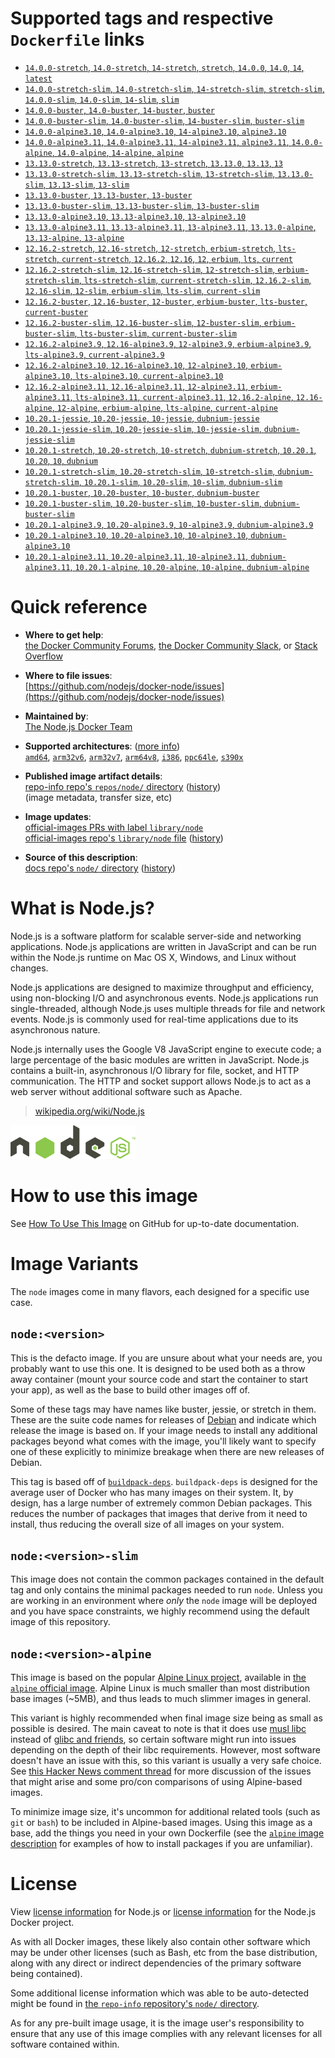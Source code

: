 <!--

********************************************************************************

WARNING:

    DO NOT EDIT "node/README.md"

    IT IS AUTO-GENERATED

    (from the other files in "node/" combined with a set of templates)

********************************************************************************

-->

# Supported tags and respective `Dockerfile` links

-	[`14.0.0-stretch`, `14.0-stretch`, `14-stretch`, `stretch`, `14.0.0`, `14.0`, `14`, `latest`](https://github.com/nodejs/docker-node/blob/2d82f7b12b855d3ce857f09efcf2c5508f0fe26b/14/stretch/Dockerfile)
-	[`14.0.0-stretch-slim`, `14.0-stretch-slim`, `14-stretch-slim`, `stretch-slim`, `14.0.0-slim`, `14.0-slim`, `14-slim`, `slim`](https://github.com/nodejs/docker-node/blob/2d82f7b12b855d3ce857f09efcf2c5508f0fe26b/14/stretch-slim/Dockerfile)
-	[`14.0.0-buster`, `14.0-buster`, `14-buster`, `buster`](https://github.com/nodejs/docker-node/blob/2d82f7b12b855d3ce857f09efcf2c5508f0fe26b/14/buster/Dockerfile)
-	[`14.0.0-buster-slim`, `14.0-buster-slim`, `14-buster-slim`, `buster-slim`](https://github.com/nodejs/docker-node/blob/2d82f7b12b855d3ce857f09efcf2c5508f0fe26b/14/buster-slim/Dockerfile)
-	[`14.0.0-alpine3.10`, `14.0-alpine3.10`, `14-alpine3.10`, `alpine3.10`](https://github.com/nodejs/docker-node/blob/2d82f7b12b855d3ce857f09efcf2c5508f0fe26b/14/alpine3.10/Dockerfile)
-	[`14.0.0-alpine3.11`, `14.0-alpine3.11`, `14-alpine3.11`, `alpine3.11`, `14.0.0-alpine`, `14.0-alpine`, `14-alpine`, `alpine`](https://github.com/nodejs/docker-node/blob/2d82f7b12b855d3ce857f09efcf2c5508f0fe26b/14/alpine3.11/Dockerfile)
-	[`13.13.0-stretch`, `13.13-stretch`, `13-stretch`, `13.13.0`, `13.13`, `13`](https://github.com/nodejs/docker-node/blob/1af60135115827cb8f32eb4075949bbcc67895e3/13/stretch/Dockerfile)
-	[`13.13.0-stretch-slim`, `13.13-stretch-slim`, `13-stretch-slim`, `13.13.0-slim`, `13.13-slim`, `13-slim`](https://github.com/nodejs/docker-node/blob/1af60135115827cb8f32eb4075949bbcc67895e3/13/stretch-slim/Dockerfile)
-	[`13.13.0-buster`, `13.13-buster`, `13-buster`](https://github.com/nodejs/docker-node/blob/1af60135115827cb8f32eb4075949bbcc67895e3/13/buster/Dockerfile)
-	[`13.13.0-buster-slim`, `13.13-buster-slim`, `13-buster-slim`](https://github.com/nodejs/docker-node/blob/1af60135115827cb8f32eb4075949bbcc67895e3/13/buster-slim/Dockerfile)
-	[`13.13.0-alpine3.10`, `13.13-alpine3.10`, `13-alpine3.10`](https://github.com/nodejs/docker-node/blob/1af60135115827cb8f32eb4075949bbcc67895e3/13/alpine3.10/Dockerfile)
-	[`13.13.0-alpine3.11`, `13.13-alpine3.11`, `13-alpine3.11`, `13.13.0-alpine`, `13.13-alpine`, `13-alpine`](https://github.com/nodejs/docker-node/blob/1af60135115827cb8f32eb4075949bbcc67895e3/13/alpine3.11/Dockerfile)
-	[`12.16.2-stretch`, `12.16-stretch`, `12-stretch`, `erbium-stretch`, `lts-stretch`, `current-stretch`, `12.16.2`, `12.16`, `12`, `erbium`, `lts`, `current`](https://github.com/nodejs/docker-node/blob/eb9bb348eec67c1c5682e06fdb93aa45e294aa26/12/stretch/Dockerfile)
-	[`12.16.2-stretch-slim`, `12.16-stretch-slim`, `12-stretch-slim`, `erbium-stretch-slim`, `lts-stretch-slim`, `current-stretch-slim`, `12.16.2-slim`, `12.16-slim`, `12-slim`, `erbium-slim`, `lts-slim`, `current-slim`](https://github.com/nodejs/docker-node/blob/eb9bb348eec67c1c5682e06fdb93aa45e294aa26/12/stretch-slim/Dockerfile)
-	[`12.16.2-buster`, `12.16-buster`, `12-buster`, `erbium-buster`, `lts-buster`, `current-buster`](https://github.com/nodejs/docker-node/blob/eb9bb348eec67c1c5682e06fdb93aa45e294aa26/12/buster/Dockerfile)
-	[`12.16.2-buster-slim`, `12.16-buster-slim`, `12-buster-slim`, `erbium-buster-slim`, `lts-buster-slim`, `current-buster-slim`](https://github.com/nodejs/docker-node/blob/eb9bb348eec67c1c5682e06fdb93aa45e294aa26/12/buster-slim/Dockerfile)
-	[`12.16.2-alpine3.9`, `12.16-alpine3.9`, `12-alpine3.9`, `erbium-alpine3.9`, `lts-alpine3.9`, `current-alpine3.9`](https://github.com/nodejs/docker-node/blob/eb9bb348eec67c1c5682e06fdb93aa45e294aa26/12/alpine3.9/Dockerfile)
-	[`12.16.2-alpine3.10`, `12.16-alpine3.10`, `12-alpine3.10`, `erbium-alpine3.10`, `lts-alpine3.10`, `current-alpine3.10`](https://github.com/nodejs/docker-node/blob/eb9bb348eec67c1c5682e06fdb93aa45e294aa26/12/alpine3.10/Dockerfile)
-	[`12.16.2-alpine3.11`, `12.16-alpine3.11`, `12-alpine3.11`, `erbium-alpine3.11`, `lts-alpine3.11`, `current-alpine3.11`, `12.16.2-alpine`, `12.16-alpine`, `12-alpine`, `erbium-alpine`, `lts-alpine`, `current-alpine`](https://github.com/nodejs/docker-node/blob/eb9bb348eec67c1c5682e06fdb93aa45e294aa26/12/alpine3.11/Dockerfile)
-	[`10.20.1-jessie`, `10.20-jessie`, `10-jessie`, `dubnium-jessie`](https://github.com/nodejs/docker-node/blob/d071b895dd1b8da6c566f45b971825fe5b087b21/10/jessie/Dockerfile)
-	[`10.20.1-jessie-slim`, `10.20-jessie-slim`, `10-jessie-slim`, `dubnium-jessie-slim`](https://github.com/nodejs/docker-node/blob/d071b895dd1b8da6c566f45b971825fe5b087b21/10/jessie-slim/Dockerfile)
-	[`10.20.1-stretch`, `10.20-stretch`, `10-stretch`, `dubnium-stretch`, `10.20.1`, `10.20`, `10`, `dubnium`](https://github.com/nodejs/docker-node/blob/d071b895dd1b8da6c566f45b971825fe5b087b21/10/stretch/Dockerfile)
-	[`10.20.1-stretch-slim`, `10.20-stretch-slim`, `10-stretch-slim`, `dubnium-stretch-slim`, `10.20.1-slim`, `10.20-slim`, `10-slim`, `dubnium-slim`](https://github.com/nodejs/docker-node/blob/d071b895dd1b8da6c566f45b971825fe5b087b21/10/stretch-slim/Dockerfile)
-	[`10.20.1-buster`, `10.20-buster`, `10-buster`, `dubnium-buster`](https://github.com/nodejs/docker-node/blob/d071b895dd1b8da6c566f45b971825fe5b087b21/10/buster/Dockerfile)
-	[`10.20.1-buster-slim`, `10.20-buster-slim`, `10-buster-slim`, `dubnium-buster-slim`](https://github.com/nodejs/docker-node/blob/d071b895dd1b8da6c566f45b971825fe5b087b21/10/buster-slim/Dockerfile)
-	[`10.20.1-alpine3.9`, `10.20-alpine3.9`, `10-alpine3.9`, `dubnium-alpine3.9`](https://github.com/nodejs/docker-node/blob/d071b895dd1b8da6c566f45b971825fe5b087b21/10/alpine3.9/Dockerfile)
-	[`10.20.1-alpine3.10`, `10.20-alpine3.10`, `10-alpine3.10`, `dubnium-alpine3.10`](https://github.com/nodejs/docker-node/blob/d071b895dd1b8da6c566f45b971825fe5b087b21/10/alpine3.10/Dockerfile)
-	[`10.20.1-alpine3.11`, `10.20-alpine3.11`, `10-alpine3.11`, `dubnium-alpine3.11`, `10.20.1-alpine`, `10.20-alpine`, `10-alpine`, `dubnium-alpine`](https://github.com/nodejs/docker-node/blob/d071b895dd1b8da6c566f45b971825fe5b087b21/10/alpine3.11/Dockerfile)

# Quick reference

-	**Where to get help**:  
	[the Docker Community Forums](https://forums.docker.com/), [the Docker Community Slack](http://dockr.ly/slack), or [Stack Overflow](https://stackoverflow.com/search?tab=newest&q=docker)

-	**Where to file issues**:  
	[https://github.com/nodejs/docker-node/issues](https://github.com/nodejs/docker-node/issues)

-	**Maintained by**:  
	[The Node.js Docker Team](https://github.com/nodejs/docker-node)

-	**Supported architectures**: ([more info](https://github.com/docker-library/official-images#architectures-other-than-amd64))  
	[`amd64`](https://hub.docker.com/r/amd64/node/), [`arm32v6`](https://hub.docker.com/r/arm32v6/node/), [`arm32v7`](https://hub.docker.com/r/arm32v7/node/), [`arm64v8`](https://hub.docker.com/r/arm64v8/node/), [`i386`](https://hub.docker.com/r/i386/node/), [`ppc64le`](https://hub.docker.com/r/ppc64le/node/), [`s390x`](https://hub.docker.com/r/s390x/node/)

-	**Published image artifact details**:  
	[repo-info repo's `repos/node/` directory](https://github.com/docker-library/repo-info/blob/master/repos/node) ([history](https://github.com/docker-library/repo-info/commits/master/repos/node))  
	(image metadata, transfer size, etc)

-	**Image updates**:  
	[official-images PRs with label `library/node`](https://github.com/docker-library/official-images/pulls?q=label%3Alibrary%2Fnode)  
	[official-images repo's `library/node` file](https://github.com/docker-library/official-images/blob/master/library/node) ([history](https://github.com/docker-library/official-images/commits/master/library/node))

-	**Source of this description**:  
	[docs repo's `node/` directory](https://github.com/docker-library/docs/tree/master/node) ([history](https://github.com/docker-library/docs/commits/master/node))

# What is Node.js?

Node.js is a software platform for scalable server-side and networking applications. Node.js applications are written in JavaScript and can be run within the Node.js runtime on Mac OS X, Windows, and Linux without changes.

Node.js applications are designed to maximize throughput and efficiency, using non-blocking I/O and asynchronous events. Node.js applications run single-threaded, although Node.js uses multiple threads for file and network events. Node.js is commonly used for real-time applications due to its asynchronous nature.

Node.js internally uses the Google V8 JavaScript engine to execute code; a large percentage of the basic modules are written in JavaScript. Node.js contains a built-in, asynchronous I/O library for file, socket, and HTTP communication. The HTTP and socket support allows Node.js to act as a web server without additional software such as Apache.

> [wikipedia.org/wiki/Node.js](https://en.wikipedia.org/wiki/Node.js)

![logo](https://raw.githubusercontent.com/docker-library/docs/01c12653951b2fe592c1f93a13b4e289ada0e3a1/node/logo.png)

# How to use this image

See [How To Use This Image](https://github.com/nodejs/docker-node/blob/master/README.md#how-to-use-this-image) on GitHub for up-to-date documentation.

# Image Variants

The `node` images come in many flavors, each designed for a specific use case.

## `node:<version>`

This is the defacto image. If you are unsure about what your needs are, you probably want to use this one. It is designed to be used both as a throw away container (mount your source code and start the container to start your app), as well as the base to build other images off of.

Some of these tags may have names like buster, jessie, or stretch in them. These are the suite code names for releases of [Debian](https://wiki.debian.org/DebianReleases) and indicate which release the image is based on. If your image needs to install any additional packages beyond what comes with the image, you'll likely want to specify one of these explicitly to minimize breakage when there are new releases of Debian.

This tag is based off of [`buildpack-deps`](https://hub.docker.com/_/buildpack-deps/). `buildpack-deps` is designed for the average user of Docker who has many images on their system. It, by design, has a large number of extremely common Debian packages. This reduces the number of packages that images that derive from it need to install, thus reducing the overall size of all images on your system.

## `node:<version>-slim`

This image does not contain the common packages contained in the default tag and only contains the minimal packages needed to run `node`. Unless you are working in an environment where *only* the `node` image will be deployed and you have space constraints, we highly recommend using the default image of this repository.

## `node:<version>-alpine`

This image is based on the popular [Alpine Linux project](http://alpinelinux.org), available in [the `alpine` official image](https://hub.docker.com/_/alpine). Alpine Linux is much smaller than most distribution base images (~5MB), and thus leads to much slimmer images in general.

This variant is highly recommended when final image size being as small as possible is desired. The main caveat to note is that it does use [musl libc](http://www.musl-libc.org) instead of [glibc and friends](http://www.etalabs.net/compare_libcs.html), so certain software might run into issues depending on the depth of their libc requirements. However, most software doesn't have an issue with this, so this variant is usually a very safe choice. See [this Hacker News comment thread](https://news.ycombinator.com/item?id=10782897) for more discussion of the issues that might arise and some pro/con comparisons of using Alpine-based images.

To minimize image size, it's uncommon for additional related tools (such as `git` or `bash`) to be included in Alpine-based images. Using this image as a base, add the things you need in your own Dockerfile (see the [`alpine` image description](https://hub.docker.com/_/alpine/) for examples of how to install packages if you are unfamiliar).

# License

View [license information](https://github.com/nodejs/node/blob/master/LICENSE) for Node.js or [license information](https://github.com/nodejs/docker-node/blob/master/LICENSE) for the Node.js Docker project.

As with all Docker images, these likely also contain other software which may be under other licenses (such as Bash, etc from the base distribution, along with any direct or indirect dependencies of the primary software being contained).

Some additional license information which was able to be auto-detected might be found in [the `repo-info` repository's `node/` directory](https://github.com/docker-library/repo-info/tree/master/repos/node).

As for any pre-built image usage, it is the image user's responsibility to ensure that any use of this image complies with any relevant licenses for all software contained within.
